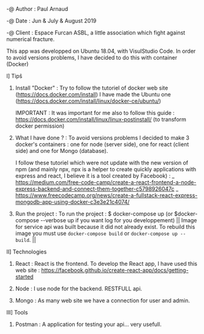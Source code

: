 -@ Author : Paul Arnaud

-@ Date : Jun & July & August 2019

-@ Client : Espace Furcan ASBL, a little association which fight against numerical fracture.

This app was developped on Ubuntu 18.04, with VisulStudio Code.
In order to avoid versions problems, I have decided to do this with container (Docker)

I] Tipŝ
1) Install "Docker" : 
    Try to follow the tutoriel of docker web site (https://docs.docker.com/install)
    I have made the Ubuntu one (https://docs.docker.com/install/linux/docker-ce/ubuntu/)

    IMPORTANT : It was important for me also to follow this guide : https://docs.docker.com/install/linux/linux-postinstall/
    (to transform docker permission)



2) What I have done ? :
    To avoid versions problems I decided to make 3 docker's containers : one for node (server side), one for react (client side) and one for Mongo (database).

    I follow these tutoriel which were not update with the new version of npm (and mainly npx, npx is a helper to create quickly applications with express and react, I believe it is a tool created by Facebook) :
    _ https://medium.com/free-code-camp/create-a-react-frontend-a-node-express-backend-and-connect-them-together-c5798926047c
    _ https://www.freecodecamp.org/news/create-a-fullstack-react-express-mongodb-app-using-docker-c3e3e21c4074/


3) Run the project :
    To run the project : $ docker-compose up (or $docker-compose --verbose up if you want log for you developpement)
    || Image for service api was built because it did not already exist. To rebuild this image you must use `docker-compose build` or `docker-compose up --build`. ||


II] Technologies    
1) React :
    React is the frontend.
    To develop the React app, I have used this web site : https://facebook.github.io/create-react-app/docs/getting-started

2) Node :
    I use node for the backend. 
    RESTFULL api.

3) Mongo :
    As many web site we have a connection for user and admin.


III] Tools
1) Postman :
    A application for testing your api... very usefull.
    
